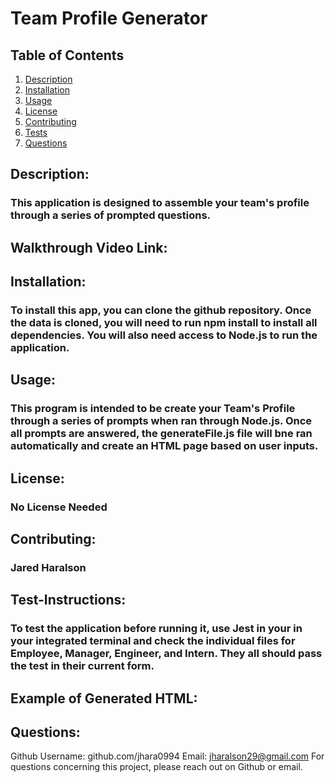 # Team Profile Generator

## Table of Contents

1.  [Description](#description)
2.  [Installation](#installation)
3.  [Usage](#usage)
4.  [License](#license)
5.  [Contributing](#contributing)
6.  [Tests](#test-instructions)
7.  [Questions](#questions)
## Description:
### This application is designed to assemble your team's profile through a series of prompted questions.

## Walkthrough Video Link:
### 
## Installation:
### To install this app, you can clone the github repository. Once the data is cloned, you will need to run npm install to install all dependencies. You will also need access to Node.js to run the application.
## Usage:
### This program is intended to be create your Team's Profile through a series of prompts when ran through Node.js. Once all prompts are answered, the generateFile.js file will bne ran automatically and create an HTML page based on user inputs.
## License:
### No License Needed
## Contributing:
### Jared Haralson
## Test-Instructions:
### To test the application before running it, use Jest in your in your integrated terminal and check  the individual files for Employee, Manager, Engineer, and Intern. They all should pass the test in their current form. 

## Example of Generated HTML:

## Questions:
Github Username: github.com/jhara0994
Email: jharalson29@gmail.com
For questions concerning this project, please reach out on Github or email.
